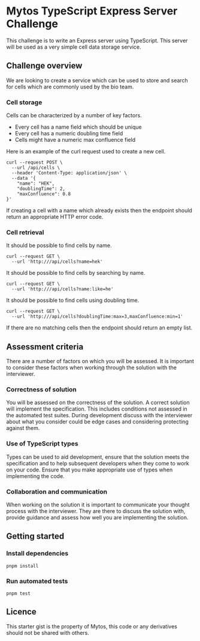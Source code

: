 # Mytos TypeScript Express Server Challenge

This challenge is to write an Express server using TypeScript. This server will
be used as a very simple cell data storage service.

## Challenge overview

We are looking to create a service which can be used to store and search for
cells which are commonly used by the bio team.

### Cell storage

Cells can be characterized by a number of key factors.

-   Every cell has a name field which should be unique
-   Every cell has a numeric doubling time field
-   Cells might have a numeric max confluence field

Here is an example of the curl request used to create a new cell.

```
curl --request POST \
  --url /api/cells \
  --header 'Content-Type: application/json' \
  --data '{
	"name": "HEK",
	"doublingTime": 2,
	"maxConfluence": 0.8
}'
```

If creating a cell with a name which already exists then the endpoint should
return an appropriate HTTP error code.

### Cell retrieval

It should be possible to find cells by name.

```
curl --request GET \
  --url 'http:///api/cells?name=hek'
```

It should be possible to find cells by searching by name.

```
curl --request GET \
  --url 'http:///api/cells?name:like=he'
```

It should be possible to find cells using doubling time.

```
curl --request GET \
  --url 'http:///api/cells?doublingTime:max=3,maxConfluence:min=1'
```

If there are no matching cells then the endpoint should return an empty list.

## Assessment criteria

There are a number of factors on which you will be assessed. It is important to
consider these factors when working through the solution with the interviewer.

### Correctness of solution

You will be assessed on the correctness of the solution. A correct solution will
implement the specification. This includes conditions not assessed in the
automated test suites. During development discuss with the interviewer about
what you consider could be edge cases and considering protecting against them.

### Use of TypeScript types

Types can be used to aid development, ensure that the solution meets the
specification and to help subsequent developers when they come to work on your
code. Ensure that you make appropriate use of types when implementing the code.

### Collaboration and communication

When working on the solution it is important to communicate your thought process
with the interviewer. They are there to discuss the solution with, provide
guidance and assess how well you are implementing the solution.

## Getting started

### Install dependencies

```
pnpm install
```

### Run automated tests

```
pnpm test
```

## Licence

This starter gist is the property of Mytos, this code or any derivatives should
not be shared with others.
